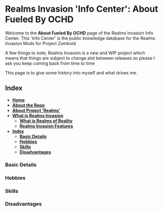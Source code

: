 # Realms Invasion 'Info Center': **About Fueled By OCHD**

Welcome to the **About Fueled By OCHD** page of the Realms Invasion Info Center. 
This 'Info Center' is the public knowledge database for the Realms Invasion Mods for Project Zomboid

A few things to note, 
Realms Invasion is a new and WIP project which means that things are subject to change alot between releases so please I ask you keep coming back from time to time

This page is to give some history into myself and what drives me.

## **Index**
- [**Home**](https://github.com/FueledByOCHD/Realms-Invasion-Info-Center/blob/develop/README.md)
- [**About the Repo**](https://github.com/FueledByOCHD/Realms-Invasion-Info-Center/blob/develop/README.md#about-the-repo)
- [**About Project 'Realms'**](https://github.com/FueledByOCHD/Realms-Invasion-Info-Center/blob/develop/AboutProjectRealms.md)
- [**What is Realms Invasion**](https://github.com/FueledByOCHD/Realms-Invasion-Info-Center/blob/develop/README.md#what-is-realms-invasion)
    - [**What is Realms of Reality**](https://github.com/FueledByOCHD/Realms-Invasion-Info-Center/blob/develop/AboutRealmsOfReality.md)
    - [**Realms Invasion Features**](https://github.com/FueledByOCHD/Realms-Invasion-Info-Center/blob/develop/README.md#realms-invasion-features)
- [**Index**](https://github.com/FueledByOCHD/Realms-Invasion-Info-Center/blob/develop/AboutMe#index)
    - [**Basic Details**](https://github.com/FueledByOCHD/Realms-Invasion-Info-Center/blob/develop/AboutMe#basic-details)
    - [**Hobbies**](https://github.com/FueledByOCHD/Realms-Invasion-Info-Center/blob/develop/AboutMe#hobbies)
    - [**Skills**](https://github.com/FueledByOCHD/Realms-Invasion-Info-Center/blob/develop/AboutMe#skills)
    - [**Disadvantages**](https://github.com/FueledByOCHD/Realms-Invasion-Info-Center/blob/develop/AboutMe#disadvantages)


### **Basic Details**


### **Hobbies**

### **Skills**

### **Disadvantages**
